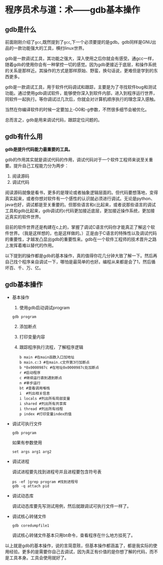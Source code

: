 # 程序员术与道：术——gdb基本操作

## gdb是什么

前面刚刚介绍了`gcc`,既然提到了`gcc`,下一个必须要提的是gdb。gdb同样是GNU出品的一款功能强大的工具，横扫linux世界。

gdb是一款调试工具，其功能之强大，深入使用之后你就会有感受。通gcc一样，随着gdb的使用你会有一种掌控一切的感觉。因为gdb更接近于底层，和操作系统的关系是那样近。其操作的方式是那样原始、野蛮，换句话说，更难但是学到的东西更多。

gdb是一款调试工具，用于软件代码调试和跟踪，主要是为了寻找软件bug和测试功能。通过使用gdb调试软件，能够使你深入到软件内部，进入到程序运行世界，同软件一起执行。等你调试过几次后，你就会对计算机顺序执行的理念深入感触。

当然在你编译软件的时候一定要加上-O0和-g参数，不然很多细节会被优化。

总而言之，gdb是用来调试代码，跟踪定位问题的。

## gdb有什么用

**gdb是提升代码能力最重要的工具。**

gdb的作用其实就是调试代码的作用，调试代码对于一个软件工程师来说至关重要。提升自己工程能力分为两步：

1. 阅读源码
2. 调试代码

阅读源码就像是看书，更多的是理论或者抽象逻辑层面的。但代码要想落地，变得真实起来，或者你想对软件有一个感性的认识就必须进行调试。无论是python、java也好，调试都是至关重要的。但那些语言和c比起来，或者说那些语言的调试工具和gdb比起来，gdb调试的c代码更加接近底层，更加接近操作系统，更加接近真实的软件世界。

目前的软件世界还是构建在c上的，掌握了调试C语言代码你才能真正了解这个软件世界。（我是这样想的，也是这样做的。）正是由于C语言的特殊性以及调试代码的重要性，才越发凸显出gdb的重要性来。gdb在一个软件工程师的技术晋升之路上发挥着难以替代的作用。

以下提到的操作都是gdb的基本操作，真的值得你花几分钟大致了解一下。然后再自己找个程序亲自调试一下，哪怕是最简单的也好。编程从来都是会了1，然后循坏百、千、万、亿。

## gdb基本操作

- 基本操作

  1. 使用gdb启动调试program

  ```shell
  gdb program
  ```

  2. 添加断点

  3. 打印变量内容

  4. 跟踪程序执行流程，了解程序逻辑

     ```gdb
     b main #在main函数入口加地址
     b main.c:3 #在main.c文件第3行加断点
     b *0x0000987c #在地址0x0000987c处加断点
     r #启动程序
     c #继续运行直到遇到断点
     n #单步运行
     bt #查看调用堆栈
     i  #列出相关信息
     i locals #列出所有局部变量
     i shared #列出所有共享库
     i thread #列出所有线程
     p index #打印变量index的值
     ```

     

- 调试可执行文件

  ```gdb
  gdb program
  ```

  如果有参数使用

  ```gdb
  set args arg1 arg2
  ```

  

- 调试进程

  调试进程要先找到进程号并且进程要包含符号表

  ```shell
  ps -ef |grep program #找到进程号
  gdb -q attach pid
  ```

  

- 调试动态库

  调试动态库要先写测试用例，然后就跟调试可执行文件一样了。

- 调试核心转储文件

  ```shell
  gdb coredumpfile1
  ```

  调试核心转储文件基本只用bt命令，查看程序在什么地方挂死了。

以上就是gdb的基本操作，说的言简意赅，但基本操作都涵盖了，都是我实际的使用经验。更多的是需要你自己去调试，因为真正有价值的是你想了解的代码，而不是工具本身。工具会使用就好了。